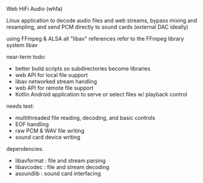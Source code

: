 Web HiFi Audio (whfa)

Linux application to decode audio files and web streams, bypass mixing and resampling, and send PCM directly to sound cards (external DAC ideally)

using FFmpeg & ALSA
all "libav" references refer to the FFmpeg library system libav

near-term todo:

- better build scripts so subdirectories become libraries
- web API for local file support
- libav networked stream handling
- web API for remote file support
- Kotlin Android application to serve or select files w/ playback control

needs test:

- multithreaded file reading, decoding, and basic controls
- EOF handling
- raw PCM & WAV file writing
- sound card device writing

dependencies:

- libavformat : file and stream parsing
- libavcodec : file and stream decoding
- asoundlib : sound card interfacing
